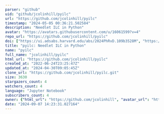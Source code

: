 ```yaml
---
parser: "github"
uid: "github/jcolinhill/pyilc"
url: "https://github.com/jcolinhill/pyilc"
timestamp: "2024-05-05 00:36:21.502584"
description: "Needlet ILC in Python"
avatar: "https://avatars.githubusercontent.com/u/16061599?v=4"
repo_url: "https://github.com/jcolinhill/pyilc"
doi: ["https://ui.adsabs.harvard.edu/abs/2024PhRvD.109b3528M", "https://ui.adsabs.harvard.edu/abs/2024ascl.soft04017M/abstract"]
title: "pyilc: Needlet ILC in Python"
name: "pyilc"
full_name: "jcolinhill/pyilc"
html_url: "https://github.com/jcolinhill/pyilc"
created_at: "2022-06-24T23:25:47Z"
updated_at: "2024-04-30T09:05:45Z"
clone_url: "https://github.com/jcolinhill/pyilc.git"
size: 3630
stargazers_count: 4
watchers_count: 4
language: "Jupyter Notebook"
subscribers_count: 4
owner: {"html_url": "https://github.com/jcolinhill", "avatar_url": "https://avatars.githubusercontent.com/u/16061599?v=4", "login": "jcolinhill", "type": "User"}
date: "2024-09-07 14:23:31.027164"
---
```

